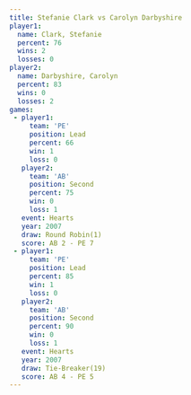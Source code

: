 ```yaml
---
title: Stefanie Clark vs Carolyn Darbyshire
player1:                   
  name: Clark, Stefanie    
  percent: 76              
  wins: 2                  
  losses: 0                
player2:                   
  name: Darbyshire, Carolyn
  percent: 83              
  wins: 0                  
  losses: 2                
games:
 - player1:        
     team: 'PE'    
     position: Lead
     percent: 66   
     win: 1        
     loss: 0       
   player2:          
     team: 'AB'      
     position: Second
     percent: 75     
     win: 0          
     loss: 1         
   event: Hearts       
   year: 2007          
   draw: Round Robin(1)
   score: AB 2 - PE 7  
 - player1:        
     team: 'PE'    
     position: Lead
     percent: 85   
     win: 1        
     loss: 0       
   player2:          
     team: 'AB'      
     position: Second
     percent: 90     
     win: 0          
     loss: 1         
   event: Hearts        
   year: 2007           
   draw: Tie-Breaker(19)
   score: AB 4 - PE 5   
---
```

